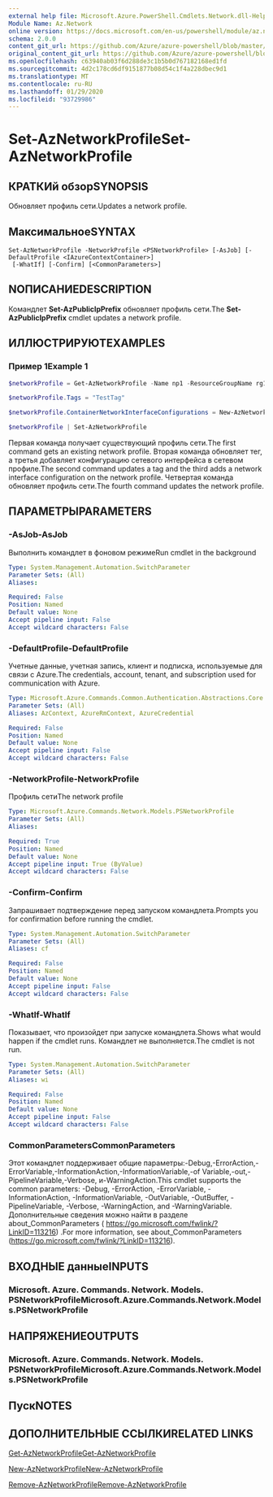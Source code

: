 ```yaml
---
external help file: Microsoft.Azure.PowerShell.Cmdlets.Network.dll-Help.xml
Module Name: Az.Network
online version: https://docs.microsoft.com/en-us/powershell/module/az.network/set-aznetworkprofile
schema: 2.0.0
content_git_url: https://github.com/Azure/azure-powershell/blob/master/src/Network/Network/help/Set-AzNetworkProfile.md
original_content_git_url: https://github.com/Azure/azure-powershell/blob/master/src/Network/Network/help/Set-AzNetworkProfile.md
ms.openlocfilehash: c63940ab03f6d288de3c1b5b0d767182168ed1fd
ms.sourcegitcommit: 4d2c178cd6df9151877b08d54c1f4a228dbec9d1
ms.translationtype: MT
ms.contentlocale: ru-RU
ms.lasthandoff: 01/29/2020
ms.locfileid: "93729986"
---
```

# <span data-ttu-id="ab53b-101">Set-AzNetworkProfile</span><span class="sxs-lookup"><span data-stu-id="ab53b-101">Set-AzNetworkProfile</span></span>

## <span data-ttu-id="ab53b-102">КРАТКИй обзор</span><span class="sxs-lookup"><span data-stu-id="ab53b-102">SYNOPSIS</span></span>
<span data-ttu-id="ab53b-103">Обновляет профиль сети.</span><span class="sxs-lookup"><span data-stu-id="ab53b-103">Updates a network profile.</span></span>

## <span data-ttu-id="ab53b-104">Максимальное</span><span class="sxs-lookup"><span data-stu-id="ab53b-104">SYNTAX</span></span>

```
Set-AzNetworkProfile -NetworkProfile <PSNetworkProfile> [-AsJob] [-DefaultProfile <IAzureContextContainer>]
 [-WhatIf] [-Confirm] [<CommonParameters>]
```

## <span data-ttu-id="ab53b-105">NОПИСАНИЕ</span><span class="sxs-lookup"><span data-stu-id="ab53b-105">DESCRIPTION</span></span>
<span data-ttu-id="ab53b-106">Командлет **Set-AzPublicIpPrefix** обновляет профиль сети.</span><span class="sxs-lookup"><span data-stu-id="ab53b-106">The **Set-AzPublicIpPrefix** cmdlet updates a network profile.</span></span>

## <span data-ttu-id="ab53b-107">ИЛЛЮСТРИРУЮТ</span><span class="sxs-lookup"><span data-stu-id="ab53b-107">EXAMPLES</span></span>

### <span data-ttu-id="ab53b-108">Пример 1</span><span class="sxs-lookup"><span data-stu-id="ab53b-108">Example 1</span></span>
```powershell
$networkProfile = Get-AzNetworkProfile -Name np1 -ResourceGroupName rg1

$networkProfile.Tags = "TestTag"

$networkProfile.ContainerNetworkInterfaceConfigurations = New-AzNetworkProfileContainerNicConfig -Name cnicconfig1

$networkProfile | Set-AzNetworkProfile
```

<span data-ttu-id="ab53b-109">Первая команда получает существующий профиль сети.</span><span class="sxs-lookup"><span data-stu-id="ab53b-109">The first command gets an existing network profile.</span></span> <span data-ttu-id="ab53b-110">Вторая команда обновляет тег, а третья добавляет конфигурацию сетевого интерфейса в сетевом профиле.</span><span class="sxs-lookup"><span data-stu-id="ab53b-110">The second command updates a tag and the third adds a network interface configuration on the network profile.</span></span> <span data-ttu-id="ab53b-111">Четвертая команда обновляет профиль сети.</span><span class="sxs-lookup"><span data-stu-id="ab53b-111">The fourth command updates the network profile.</span></span>

## <span data-ttu-id="ab53b-112">ПАРАМЕТРЫ</span><span class="sxs-lookup"><span data-stu-id="ab53b-112">PARAMETERS</span></span>

### <span data-ttu-id="ab53b-113">-AsJob</span><span class="sxs-lookup"><span data-stu-id="ab53b-113">-AsJob</span></span>
<span data-ttu-id="ab53b-114">Выполнить командлет в фоновом режиме</span><span class="sxs-lookup"><span data-stu-id="ab53b-114">Run cmdlet in the background</span></span>

```yaml
Type: System.Management.Automation.SwitchParameter
Parameter Sets: (All)
Aliases:

Required: False
Position: Named
Default value: None
Accept pipeline input: False
Accept wildcard characters: False
```

### <span data-ttu-id="ab53b-115">-DefaultProfile</span><span class="sxs-lookup"><span data-stu-id="ab53b-115">-DefaultProfile</span></span>
<span data-ttu-id="ab53b-116">Учетные данные, учетная запись, клиент и подписка, используемые для связи с Azure.</span><span class="sxs-lookup"><span data-stu-id="ab53b-116">The credentials, account, tenant, and subscription used for communication with Azure.</span></span>

```yaml
Type: Microsoft.Azure.Commands.Common.Authentication.Abstractions.Core.IAzureContextContainer
Parameter Sets: (All)
Aliases: AzContext, AzureRmContext, AzureCredential

Required: False
Position: Named
Default value: None
Accept pipeline input: False
Accept wildcard characters: False
```

### <span data-ttu-id="ab53b-117">-NetworkProfile</span><span class="sxs-lookup"><span data-stu-id="ab53b-117">-NetworkProfile</span></span>
<span data-ttu-id="ab53b-118">Профиль сети</span><span class="sxs-lookup"><span data-stu-id="ab53b-118">The network profile</span></span>

```yaml
Type: Microsoft.Azure.Commands.Network.Models.PSNetworkProfile
Parameter Sets: (All)
Aliases:

Required: True
Position: Named
Default value: None
Accept pipeline input: True (ByValue)
Accept wildcard characters: False
```

### <span data-ttu-id="ab53b-119">-Confirm</span><span class="sxs-lookup"><span data-stu-id="ab53b-119">-Confirm</span></span>
<span data-ttu-id="ab53b-120">Запрашивает подтверждение перед запуском командлета.</span><span class="sxs-lookup"><span data-stu-id="ab53b-120">Prompts you for confirmation before running the cmdlet.</span></span>

```yaml
Type: System.Management.Automation.SwitchParameter
Parameter Sets: (All)
Aliases: cf

Required: False
Position: Named
Default value: None
Accept pipeline input: False
Accept wildcard characters: False
```

### <span data-ttu-id="ab53b-121">-WhatIf</span><span class="sxs-lookup"><span data-stu-id="ab53b-121">-WhatIf</span></span>
<span data-ttu-id="ab53b-122">Показывает, что произойдет при запуске командлета.</span><span class="sxs-lookup"><span data-stu-id="ab53b-122">Shows what would happen if the cmdlet runs.</span></span>
<span data-ttu-id="ab53b-123">Командлет не выполняется.</span><span class="sxs-lookup"><span data-stu-id="ab53b-123">The cmdlet is not run.</span></span>

```yaml
Type: System.Management.Automation.SwitchParameter
Parameter Sets: (All)
Aliases: wi

Required: False
Position: Named
Default value: None
Accept pipeline input: False
Accept wildcard characters: False
```

### <span data-ttu-id="ab53b-124">CommonParameters</span><span class="sxs-lookup"><span data-stu-id="ab53b-124">CommonParameters</span></span>
<span data-ttu-id="ab53b-125">Этот командлет поддерживает общие параметры:-Debug,-ErrorAction,-ErrorVariable,-InformationAction,-InformationVariable,-of Variable,-out,-PipelineVariable,-Verbose, и-WarningAction.</span><span class="sxs-lookup"><span data-stu-id="ab53b-125">This cmdlet supports the common parameters: -Debug, -ErrorAction, -ErrorVariable, -InformationAction, -InformationVariable, -OutVariable, -OutBuffer, -PipelineVariable, -Verbose, -WarningAction, and -WarningVariable.</span></span> <span data-ttu-id="ab53b-126">Дополнительные сведения можно найти в разделе about_CommonParameters ( https://go.microsoft.com/fwlink/?LinkID=113216) .</span><span class="sxs-lookup"><span data-stu-id="ab53b-126">For more information, see about_CommonParameters (https://go.microsoft.com/fwlink/?LinkID=113216).</span></span>

## <span data-ttu-id="ab53b-127">ВХОДНЫЕ данные</span><span class="sxs-lookup"><span data-stu-id="ab53b-127">INPUTS</span></span>

### <span data-ttu-id="ab53b-128">Microsoft. Azure. Commands. Network. Models. PSNetworkProfile</span><span class="sxs-lookup"><span data-stu-id="ab53b-128">Microsoft.Azure.Commands.Network.Models.PSNetworkProfile</span></span>

## <span data-ttu-id="ab53b-129">НАПРЯЖЕНИЕ</span><span class="sxs-lookup"><span data-stu-id="ab53b-129">OUTPUTS</span></span>

### <span data-ttu-id="ab53b-130">Microsoft. Azure. Commands. Network. Models. PSNetworkProfile</span><span class="sxs-lookup"><span data-stu-id="ab53b-130">Microsoft.Azure.Commands.Network.Models.PSNetworkProfile</span></span>

## <span data-ttu-id="ab53b-131">Пуск</span><span class="sxs-lookup"><span data-stu-id="ab53b-131">NOTES</span></span>

## <span data-ttu-id="ab53b-132">ДОПОЛНИТЕЛЬНЫЕ ССЫЛКИ</span><span class="sxs-lookup"><span data-stu-id="ab53b-132">RELATED LINKS</span></span>

[<span data-ttu-id="ab53b-133">Get-AzNetworkProfile</span><span class="sxs-lookup"><span data-stu-id="ab53b-133">Get-AzNetworkProfile</span></span>](./Get-AzNetworkProfile.md)

[<span data-ttu-id="ab53b-134">New-AzNetworkProfile</span><span class="sxs-lookup"><span data-stu-id="ab53b-134">New-AzNetworkProfile</span></span>](./New-AzNetworkProfile.md)

[<span data-ttu-id="ab53b-135">Remove-AzNetworkProfile</span><span class="sxs-lookup"><span data-stu-id="ab53b-135">Remove-AzNetworkProfile</span></span>](./Remove-AzNetworkProfile.md)
